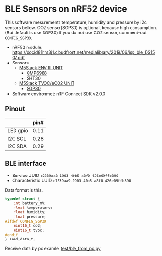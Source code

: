 # BLE Sensors on nRF52 device

This software mesurements temperature, humidity and pressure by i2c sensors bellow.
CO2 sensor(SGP30) is optional, because high consumption. (But default is use SGP30)
if you do not use CO2 sensor, comment-out `CONFIG_SGP30`.

* nRF52 module: https://docid81hrs3j1.cloudfront.net/medialibrary/2019/06/isp_ble_DS1507.pdf
* Sensors
    + [M5Stack ENV III UNIT](https://docs.m5stack.com/en/unit/envIII)
        + [QMP6988](https://m5stack.oss-cn-shenzhen.aliyuncs.com/resource/docs/datasheet/unit/enviii/QMP6988%20Datasheet.pdf)
        + [SHT30](https://m5stack.oss-cn-shenzhen.aliyuncs.com/resource/docs/datasheet/unit/SHT3x_Datasheet_digital.pdf)
    + [M5Stack TVOC/eCO2 UNIT](https://docs.m5stack.com/en/unit/tvoc)
        + [SGP30](https://m5stack.oss-cn-shenzhen.aliyuncs.com/resource/docs/datasheet/unit/Sensirion_Gas_Sensors_SGP30_Datasheet.pdf)
* Software environmet: nRF Connect SDK v2.0.0


## Pinout

|          | pin#  |
|----------|-------|
| LED gpio | 0.11  |
| I2C SCL  | 0.28  |
| I2C SDA  | 0.29  |


## BLE interface

* Service UUID `c7839aa8-1903-40b5-a8f0-426e09ffb390`
* Characteristic UUID `c7839aa9-1903-40b5-a8f0-426e09ffb390`

Data format is this.

```c
typedef struct {
	int battery_mV;
	float temperature;
	float humidity;
	float pressure;
#ifdef CONFIG_SGP30
    uint16_t co2;
    uint16_t tvoc;
#endif
} send_data_t;
```

Receive data by pc examle: [test/ble_from_pc.py](test/ble_from_pc.py)
